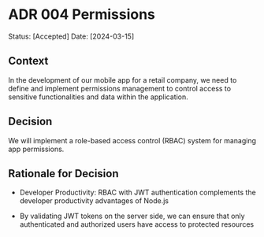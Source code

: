 # ADR 004 Permissions

Status: [Accepted]
Date: [2024-03-15]

## Context

In the development of our mobile app for a retail company, we need to define and implement permissions management to control access to sensitive functionalities and data within the application.

## Decision

We will implement a role-based access control (RBAC) system for managing app permissions.

## Rationale for Decision

- Developer Productivity: RBAC with JWT authentication complements the developer productivity advantages of Node.js

- By validating JWT tokens on the server side, we can ensure that only authenticated and authorized users have access to protected resources
